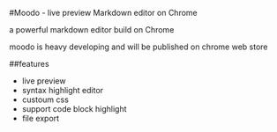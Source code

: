 #Moodo - live preview Markdown editor on Chrome

a powerful markdown editor build on Chrome

moodo is heavy developing and will be published on chrome web store

##features

* live preview
* syntax highlight editor
* custoum css
* support code block highlight
* file export

